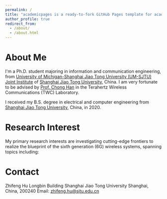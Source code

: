 ```yaml
---
permalink: /
title: "academicpages is a ready-to-fork GitHub Pages template for academic personal websites"
author_profile: true
redirect_from: 
  - /about/
  - /about.html
---
```


About Me
======

I'm a Ph.D. student majoring in information and communication engineering, from [University of Michigan-Shanghai Jiao Tong University (UM-SJTU) Joint Institute](https://www.ji.sjtu.edu.cn/) of [Shanghai Jiao Tong University](https://www.sjtu.edu.cn/), China.
I am very fortunate to be advised by [Prof. Chong Han](https://sites.ji.sjtu.edu.cn/chonghan/) in the Terahertz Wireless Communications (TWC) Laboratory.

I received my B.S. degree in electrical and computer engineering from [Shanghai Jiao Tong University](https://www.sjtu.edu.cn/), China, in 2020.

Research Interest
======
My primary research interests are investigating cutting-edge frontiers to realize the blueprint of the sixth generation (6G) wireless systems, spanning topics including:


Contact
======
Zhifeng Hu
Longbin Building
Shanghai Jiao Tong University
Shanghai, China, 200240
Email: zhifeng.hu@sjtu.edu.cn
